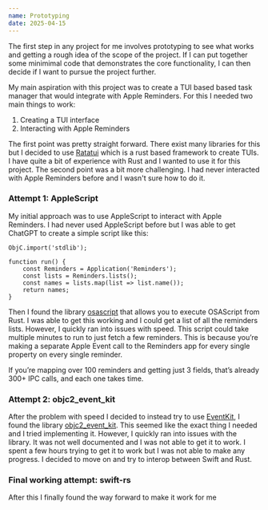```yaml
---
name: Prototyping
date: 2025-04-15
---
```


The first step in any project for me involves prototyping to see what works and getting a rough idea of the scope of the project. If I can put together some minimimal code that demonstrates the core functionality, I can then decide if I want to pursue the project further.

My main aspiration with this project was to create a TUI based based task manager that would integrate with Apple Reminders. For this I needed two main things to work:

1. Creating a TUI interface
2. Interacting with Apple Reminders

The first point was pretty straight forward. There exist many libraries for this but I decided to use [Ratatui]() which is a rust based framework to create TUIs. I have quite a bit of experience with Rust and I wanted to use it for this project. The second point was a bit more challenging. I had never interacted with Apple Reminders before and I wasn't sure how to do it.

### Attempt 1: AppleScript

My initial approach was to use AppleScript to interact with Apple Reminders. I had never used AppleScript before but I was able to get ChatGPT to create a simple script like this:

```applescript
ObjC.import('stdlib');

function run() {
    const Reminders = Application('Reminders');
    const lists = Reminders.lists();
    const names = lists.map(list => list.name());
    return names;
}
```

Then I found the library [osascript](https://docs.rs/osascript/latest/osascript/) that allows you to execute OSAScript from Rust. I was able to get this working and I could get a list of all the reminders lists. However, I quickly ran into issues with speed. This script could take multiple minutes to run to just fetch a few reminders. This is because you’re making a separate Apple Event call to the Reminders app for every single property on every single reminder.

If you’re mapping over 100 reminders and getting just 3 fields, that’s already 300+ IPC calls, and each one takes time.

### Attempt 2: objc2_event_kit

After the problem with speed I decided to instead try to use [EventKit](https://developer.apple.com/documentation/eventkit), I found the library [objc2_event_kit](https://docs.rs/objc2-event-kit/latest/objc2_event_kit/). This seemed like the exact thing I needed and I tried implementing it. However, I quickly ran into issues with the library. It was not well documented and I was not able to get it to work. I spent a few hours trying to get it to work but I was not able to make any progress. I decided to move on and try to interop between Swift and Rust.

### Final working attempt: swift-rs

After this I finally found the way forward to make it work for me

